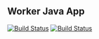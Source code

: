 ## Worker Java App

 [![Build Status](http://35.205.253.90:8080/buildStatus/icon?job=instavo%2Fworker-build&subject=Build&color=blue)](http://35.205.253.90:8080/job/instavo/job/worker-build/)
 [![Build Status](http://35.205.253.90:8080/buildStatus/icon?job=instavo%2Fworker-test&subject=UnitTest)](http://35.205.253.90:8080/job/instavo/job/worker-test/)
